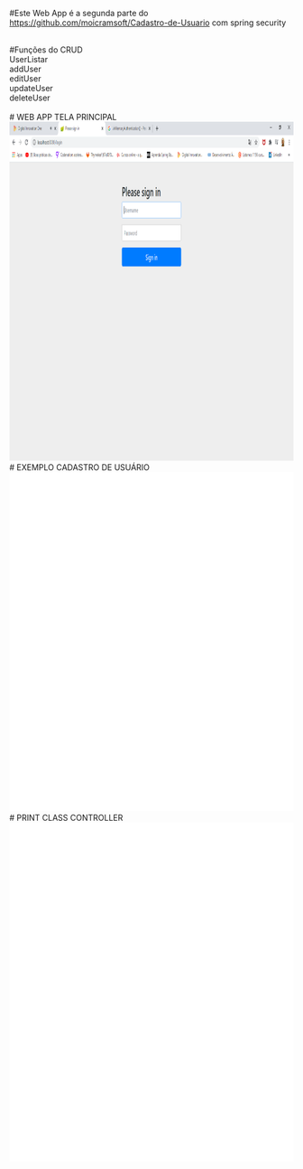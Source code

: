 #Este Web App é a segunda parte do https://github.com/moicramsoft/Cadastro-de-Usuario com spring security

<br />
#Funções do CRUD<br />
	UserListar<br />
	addUser<br />
	editUser<br />
	updateUser<br />
	deleteUser<br /> <br />
	# WEB APP TELA PRINCIPAL
	<img src="https://github.com/moicramsoft/Cadastro-De-Usuario-Com-Login/blob/master/src/main/resources/static/img/1.png" title="Tela de login" alt="Tela principal" width="800" height="600"><br />
	# EXEMPLO CADASTRO DE USUÁRIO <br />
	<img src="https://github.com/moicramsoft/Cadastro-De-Usuario-Com-Login/blob/master/src/main/resources/static/img/2.png" alt="Tela de Cadastro" width="800" height="600"><br />
	# PRINT CLASS CONTROLLER <br />
	<img src="https://github.com/moicramsoft/Cadastro-De-Usuario-Com-Login/blob/master/src/main/resources/static/img/3.png" alt="Tela principal" width="800" height="600"><br />
	
	

